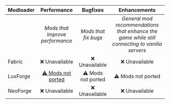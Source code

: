 | Modloader | Performance | Bugfixes | Enhancements |
| --- | :---: | :---: | :---: |
| | *Mods that improve performance* | *Mods that fix bugs* | *General mod recommendations that enhance the game while still connecting to vanilla servers* |
| Fabric | ❌ Unavailable | ❌ Unavailable | ❌ Unavailable |
| LuxForge | [⚠ Mods not ported](forge/optimizations.md)| ⚠ Mods not ported | ⚠ Mods not ported |
| NeoForge | ❌ Unavailable | ❌ Unavailable | ❌ Unavailable |

<!-- TODO do forge enhancements and add tips, no chat reports -->